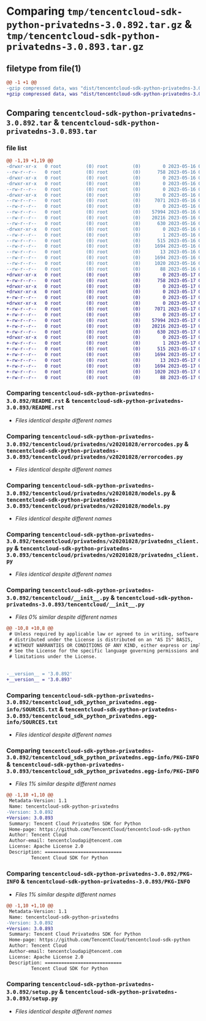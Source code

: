 # Comparing `tmp/tencentcloud-sdk-python-privatedns-3.0.892.tar.gz` & `tmp/tencentcloud-sdk-python-privatedns-3.0.893.tar.gz`

## filetype from file(1)

```diff
@@ -1 +1 @@
-gzip compressed data, was "dist/tencentcloud-sdk-python-privatedns-3.0.892.tar", last modified: Tue May 16 00:42:55 2023, max compression
+gzip compressed data, was "dist/tencentcloud-sdk-python-privatedns-3.0.893.tar", last modified: Wed May 17 03:37:34 2023, max compression
```

## Comparing `tencentcloud-sdk-python-privatedns-3.0.892.tar` & `tencentcloud-sdk-python-privatedns-3.0.893.tar`

### file list

```diff
@@ -1,19 +1,19 @@
-drwxr-xr-x   0 root         (0) root         (0)        0 2023-05-16 00:42:55.000000 tencentcloud-sdk-python-privatedns-3.0.892/
--rw-r--r--   0 root         (0) root         (0)      758 2023-05-16 00:42:55.000000 tencentcloud-sdk-python-privatedns-3.0.892/README.rst
-drwxr-xr-x   0 root         (0) root         (0)        0 2023-05-16 00:42:55.000000 tencentcloud-sdk-python-privatedns-3.0.892/tencentcloud/
-drwxr-xr-x   0 root         (0) root         (0)        0 2023-05-16 00:42:55.000000 tencentcloud-sdk-python-privatedns-3.0.892/tencentcloud/privatedns/
--rw-r--r--   0 root         (0) root         (0)        0 2023-05-16 00:42:55.000000 tencentcloud-sdk-python-privatedns-3.0.892/tencentcloud/privatedns/__init__.py
-drwxr-xr-x   0 root         (0) root         (0)        0 2023-05-16 00:42:55.000000 tencentcloud-sdk-python-privatedns-3.0.892/tencentcloud/privatedns/v20201028/
--rw-r--r--   0 root         (0) root         (0)     7071 2023-05-16 00:42:55.000000 tencentcloud-sdk-python-privatedns-3.0.892/tencentcloud/privatedns/v20201028/errorcodes.py
--rw-r--r--   0 root         (0) root         (0)        0 2023-05-16 00:42:55.000000 tencentcloud-sdk-python-privatedns-3.0.892/tencentcloud/privatedns/v20201028/__init__.py
--rw-r--r--   0 root         (0) root         (0)    57994 2023-05-16 00:42:55.000000 tencentcloud-sdk-python-privatedns-3.0.892/tencentcloud/privatedns/v20201028/models.py
--rw-r--r--   0 root         (0) root         (0)    20216 2023-05-16 00:42:55.000000 tencentcloud-sdk-python-privatedns-3.0.892/tencentcloud/privatedns/v20201028/privatedns_client.py
--rw-r--r--   0 root         (0) root         (0)      630 2023-05-16 00:42:55.000000 tencentcloud-sdk-python-privatedns-3.0.892/tencentcloud/__init__.py
-drwxr-xr-x   0 root         (0) root         (0)        0 2023-05-16 00:42:55.000000 tencentcloud-sdk-python-privatedns-3.0.892/tencentcloud_sdk_python_privatedns.egg-info/
--rw-r--r--   0 root         (0) root         (0)        1 2023-05-16 00:42:55.000000 tencentcloud-sdk-python-privatedns-3.0.892/tencentcloud_sdk_python_privatedns.egg-info/dependency_links.txt
--rw-r--r--   0 root         (0) root         (0)      515 2023-05-16 00:42:55.000000 tencentcloud-sdk-python-privatedns-3.0.892/tencentcloud_sdk_python_privatedns.egg-info/SOURCES.txt
--rw-r--r--   0 root         (0) root         (0)     1694 2023-05-16 00:42:55.000000 tencentcloud-sdk-python-privatedns-3.0.892/tencentcloud_sdk_python_privatedns.egg-info/PKG-INFO
--rw-r--r--   0 root         (0) root         (0)       13 2023-05-16 00:42:55.000000 tencentcloud-sdk-python-privatedns-3.0.892/tencentcloud_sdk_python_privatedns.egg-info/top_level.txt
--rw-r--r--   0 root         (0) root         (0)     1694 2023-05-16 00:42:55.000000 tencentcloud-sdk-python-privatedns-3.0.892/PKG-INFO
--rw-r--r--   0 root         (0) root         (0)     1020 2023-05-16 00:42:55.000000 tencentcloud-sdk-python-privatedns-3.0.892/setup.py
--rw-r--r--   0 root         (0) root         (0)       88 2023-05-16 00:42:55.000000 tencentcloud-sdk-python-privatedns-3.0.892/setup.cfg
+drwxr-xr-x   0 root         (0) root         (0)        0 2023-05-17 03:37:34.000000 tencentcloud-sdk-python-privatedns-3.0.893/
+-rw-r--r--   0 root         (0) root         (0)      758 2023-05-17 03:37:34.000000 tencentcloud-sdk-python-privatedns-3.0.893/README.rst
+drwxr-xr-x   0 root         (0) root         (0)        0 2023-05-17 03:37:34.000000 tencentcloud-sdk-python-privatedns-3.0.893/tencentcloud/
+drwxr-xr-x   0 root         (0) root         (0)        0 2023-05-17 03:37:34.000000 tencentcloud-sdk-python-privatedns-3.0.893/tencentcloud/privatedns/
+-rw-r--r--   0 root         (0) root         (0)        0 2023-05-17 03:37:34.000000 tencentcloud-sdk-python-privatedns-3.0.893/tencentcloud/privatedns/__init__.py
+drwxr-xr-x   0 root         (0) root         (0)        0 2023-05-17 03:37:34.000000 tencentcloud-sdk-python-privatedns-3.0.893/tencentcloud/privatedns/v20201028/
+-rw-r--r--   0 root         (0) root         (0)     7071 2023-05-17 03:37:34.000000 tencentcloud-sdk-python-privatedns-3.0.893/tencentcloud/privatedns/v20201028/errorcodes.py
+-rw-r--r--   0 root         (0) root         (0)        0 2023-05-17 03:37:34.000000 tencentcloud-sdk-python-privatedns-3.0.893/tencentcloud/privatedns/v20201028/__init__.py
+-rw-r--r--   0 root         (0) root         (0)    57994 2023-05-17 03:37:34.000000 tencentcloud-sdk-python-privatedns-3.0.893/tencentcloud/privatedns/v20201028/models.py
+-rw-r--r--   0 root         (0) root         (0)    20216 2023-05-17 03:37:34.000000 tencentcloud-sdk-python-privatedns-3.0.893/tencentcloud/privatedns/v20201028/privatedns_client.py
+-rw-r--r--   0 root         (0) root         (0)      630 2023-05-17 03:37:34.000000 tencentcloud-sdk-python-privatedns-3.0.893/tencentcloud/__init__.py
+drwxr-xr-x   0 root         (0) root         (0)        0 2023-05-17 03:37:34.000000 tencentcloud-sdk-python-privatedns-3.0.893/tencentcloud_sdk_python_privatedns.egg-info/
+-rw-r--r--   0 root         (0) root         (0)        1 2023-05-17 03:37:34.000000 tencentcloud-sdk-python-privatedns-3.0.893/tencentcloud_sdk_python_privatedns.egg-info/dependency_links.txt
+-rw-r--r--   0 root         (0) root         (0)      515 2023-05-17 03:37:34.000000 tencentcloud-sdk-python-privatedns-3.0.893/tencentcloud_sdk_python_privatedns.egg-info/SOURCES.txt
+-rw-r--r--   0 root         (0) root         (0)     1694 2023-05-17 03:37:34.000000 tencentcloud-sdk-python-privatedns-3.0.893/tencentcloud_sdk_python_privatedns.egg-info/PKG-INFO
+-rw-r--r--   0 root         (0) root         (0)       13 2023-05-17 03:37:34.000000 tencentcloud-sdk-python-privatedns-3.0.893/tencentcloud_sdk_python_privatedns.egg-info/top_level.txt
+-rw-r--r--   0 root         (0) root         (0)     1694 2023-05-17 03:37:34.000000 tencentcloud-sdk-python-privatedns-3.0.893/PKG-INFO
+-rw-r--r--   0 root         (0) root         (0)     1020 2023-05-17 03:37:34.000000 tencentcloud-sdk-python-privatedns-3.0.893/setup.py
+-rw-r--r--   0 root         (0) root         (0)       88 2023-05-17 03:37:34.000000 tencentcloud-sdk-python-privatedns-3.0.893/setup.cfg
```

### Comparing `tencentcloud-sdk-python-privatedns-3.0.892/README.rst` & `tencentcloud-sdk-python-privatedns-3.0.893/README.rst`

 * *Files identical despite different names*

### Comparing `tencentcloud-sdk-python-privatedns-3.0.892/tencentcloud/privatedns/v20201028/errorcodes.py` & `tencentcloud-sdk-python-privatedns-3.0.893/tencentcloud/privatedns/v20201028/errorcodes.py`

 * *Files identical despite different names*

### Comparing `tencentcloud-sdk-python-privatedns-3.0.892/tencentcloud/privatedns/v20201028/models.py` & `tencentcloud-sdk-python-privatedns-3.0.893/tencentcloud/privatedns/v20201028/models.py`

 * *Files identical despite different names*

### Comparing `tencentcloud-sdk-python-privatedns-3.0.892/tencentcloud/privatedns/v20201028/privatedns_client.py` & `tencentcloud-sdk-python-privatedns-3.0.893/tencentcloud/privatedns/v20201028/privatedns_client.py`

 * *Files identical despite different names*

### Comparing `tencentcloud-sdk-python-privatedns-3.0.892/tencentcloud/__init__.py` & `tencentcloud-sdk-python-privatedns-3.0.893/tencentcloud/__init__.py`

 * *Files 0% similar despite different names*

```diff
@@ -10,8 +10,8 @@
 # Unless required by applicable law or agreed to in writing, software
 # distributed under the License is distributed on an "AS IS" BASIS,
 # WITHOUT WARRANTIES OR CONDITIONS OF ANY KIND, either express or implied.
 # See the License for the specific language governing permissions and
 # limitations under the License.
 
 
-__version__ = '3.0.892'
+__version__ = '3.0.893'
```

### Comparing `tencentcloud-sdk-python-privatedns-3.0.892/tencentcloud_sdk_python_privatedns.egg-info/SOURCES.txt` & `tencentcloud-sdk-python-privatedns-3.0.893/tencentcloud_sdk_python_privatedns.egg-info/SOURCES.txt`

 * *Files identical despite different names*

### Comparing `tencentcloud-sdk-python-privatedns-3.0.892/tencentcloud_sdk_python_privatedns.egg-info/PKG-INFO` & `tencentcloud-sdk-python-privatedns-3.0.893/tencentcloud_sdk_python_privatedns.egg-info/PKG-INFO`

 * *Files 1% similar despite different names*

```diff
@@ -1,10 +1,10 @@
 Metadata-Version: 1.1
 Name: tencentcloud-sdk-python-privatedns
-Version: 3.0.892
+Version: 3.0.893
 Summary: Tencent Cloud Privatedns SDK for Python
 Home-page: https://github.com/TencentCloud/tencentcloud-sdk-python
 Author: Tencent Cloud
 Author-email: tencentcloudapi@tencent.com
 License: Apache License 2.0
 Description: ============================
         Tencent Cloud SDK for Python
```

### Comparing `tencentcloud-sdk-python-privatedns-3.0.892/PKG-INFO` & `tencentcloud-sdk-python-privatedns-3.0.893/PKG-INFO`

 * *Files 1% similar despite different names*

```diff
@@ -1,10 +1,10 @@
 Metadata-Version: 1.1
 Name: tencentcloud-sdk-python-privatedns
-Version: 3.0.892
+Version: 3.0.893
 Summary: Tencent Cloud Privatedns SDK for Python
 Home-page: https://github.com/TencentCloud/tencentcloud-sdk-python
 Author: Tencent Cloud
 Author-email: tencentcloudapi@tencent.com
 License: Apache License 2.0
 Description: ============================
         Tencent Cloud SDK for Python
```

### Comparing `tencentcloud-sdk-python-privatedns-3.0.892/setup.py` & `tencentcloud-sdk-python-privatedns-3.0.893/setup.py`

 * *Files identical despite different names*

